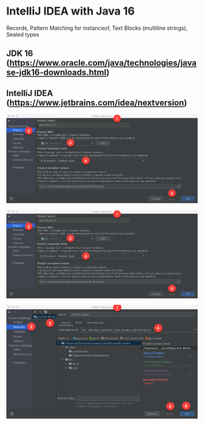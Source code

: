 # IntelliJ IDEA with Java 16 
Records, Pattern Matching for instanceof, Text Blocks (multiline strings), Sealed types

JDK 16 (https://www.oracle.com/java/technologies/javase-jdk16-downloads.html)
------------------------------------------------------------------------------

IntelliJ IDEA (https://www.jetbrains.com/idea/nextversion) 
------------------------------------------------------------------------------

![IntelliJ IDEA + JDK 16](src/main/resources/images/IntelliJ-IDEA-photo1.png)

![IntelliJ IDEA + JDK 16](src/main/resources/images/IntelliJ-IDEA-photo1.png)

![IntelliJ IDEA + JDK 16](src/main/resources/images/IntelliJ-IDEA-photo3.png)